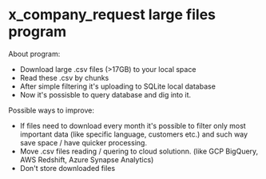 # x_company_request large files program

About program:
* Download large .csv files (>17GB) to your local space
* Read these .csv by chunks
* After simple filtering it's uploading to SQLite local database
* Now it's possisble to query database and dig into it.

Possible ways to improve:
* If files need to download every month it's possible to filter only most important data (like specific language, customers etc.) and such way save space / have quicker processing.
* Move .csv files reading / quering to cloud solutionn. (like GCP BigQuery, AWS Redshift, Azure Synapse Analytics)
* Don't store downloaded files   
